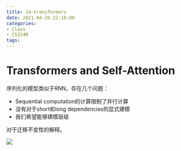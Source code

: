 ```yaml
---
title: 14-transformers
date: 2021-04-26 22:16:00
categories:
- Class
- CS224N
tags:
---
```


# Transformers and Self-Attention

序列化的模型类似于RNN，存在几个问题：

- Sequential computation的计算限制了并行计算
- 没有对于short和long dependencies的显式建模
- 我们希望能够建模层级

<!--more-->

对于迁移不变性的解释。

![](https://lxy-blog-pics.oss-cn-beijing.aliyuncs.com/asssets/image-20210329210505679.png)

## 
